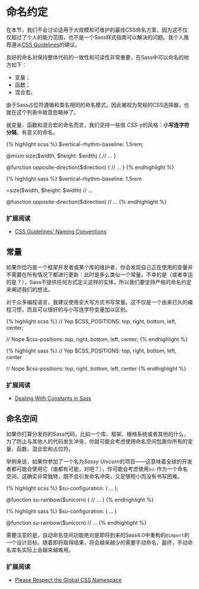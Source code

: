 
# 命名约定

在本节，我们不会讨论适用于大规模和可维护的最佳CSS命名方案，因为这不仅仅超过了个人的能力范围，也不是一个Sass样式指南可以解决的问题。我个人推荐遵从[CSS Guidelines](http://cssguidelin.es/#naming-conventions)的建议。

良好的命名对保持整体代码的一致性和可读性非常重要，在Sass中可以命名的地方如下：

- 变量；
- 函数；
- 混合宏。

由于Sass占位符遵循和类名相同的命名模式，因此被视为常规的CSS选择器，也就在这个列表中故意忽略掉了。

就变量、函数和混合宏的命名而言，我们坚持一些很 *CSS-y*的风格：**小写连字符分隔**，有意义的命名。

<div class="code-block">
  <div class="code-block__wrapper" data-syntax="scss">
{% highlight scss %}
$vertical-rhythm-baseline: 1.5rem;

@mixin size($width, $height: $width) {
  // ...
}

@function opposite-direction($direction) {
  // ...
}
{% endhighlight %}
  </div>
  <div class="code-block__wrapper" data-syntax="sass">
{% highlight sass %}
$vertical-rhythm-baseline: 1.5rem

=size($width, $height: $width)
  // ...

@function opposite-direction($direction)
  // ...
{% endhighlight %}
  </div>
</div>

### 扩展阅读

* [CSS Guidelines’ Naming Conventions](http://cssguidelin.es/#naming-conventions)

## 常量

如果你恰巧是一个框架开发者或某个库的维护者，你会发现自己正在使用的变量并不需要在所有情况下都进行更新：此时是多么类似一个常量。不幸的是（或者幸运的是？），Sass不提供任何方式定义这样的实体，所以我们要坚持严格的命名约定来阐述我们的想法。

对于众多编程语言，我建议使用全大写方式书写常量。这不仅是一个由来已久的编程习惯，而且可以很好的与小写连字符变量加以区别。

<div class="code-block">
  <div class="code-block__wrapper" data-syntax="scss">
{% highlight scss %}
// Yep
$CSS_POSITIONS: top, right, bottom, left, center;

// Nope
$css-positions: top, right, bottom, left, center;
{% endhighlight %}
  </div>
  <div class="code-block__wrapper" data-syntax="sass">
{% highlight sass %}
// Yep
$CSS_POSITIONS: top, right, bottom, left, center

// Nope
$css-positions: top, right, bottom, left, center
{% endhighlight %}
  </div>
</div>

### 扩展阅读

* [Dealing With Constants in Sass](http://www.sitepoint.com/dealing-constants-sass/)

## 命名空间

如果你打算分发你的Sass代码，比如一个库、框架、栅格系统或者其他的什么，为了防止与其他人的代码发生冲突，你就可能会考虑使用命名空间包裹你所有的变量、函数、混合宏和占位符。

举例来说，如果你参加了一个名为*Sassy Unicorn*的项目——这意味着全球的开发者都可能会使用它（谁都有可能，对吧？），你可能会考虑使用`su-`作为一个命名空间。这确实非常独特，既不会引发命名冲突，又足够短小而没有书写困难。

<div class="code-block">
  <div class="code-block__wrapper" data-syntax="scss">
{% highlight scss %}
$su-configuration: ( ... );

@function su-rainbow($unicorn) {
  // ...
}
{% endhighlight %}
  </div>
  <div class="code-block__wrapper" data-syntax="sass">
{% highlight sass %}
$su-configuration: ( ... )

@function su-rainbow($unicorn)
  // ...
{% endhighlight %}
  </div>
</div>

<div class="note">
  <p>需要注意的是，自动命名空间功能绝对是即将到来的Sass4.0中重构的<code>@import</code>的一个设计目标。随着即将取得结果，将会越来越少的需要手动命名，最终，手动命名库名实际上会越来越难用。</p>
</div>

### 扩展阅读

* [Please Respect the Global CSS Namespace](http://blog.kaelig.fr/post/44554267597/please-respect-the-global-css-namespace)
